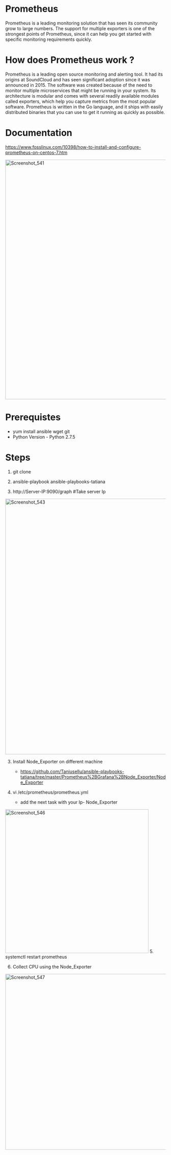 Prometheus
===========

Prometheus is a leading monitoring solution that has seen its community grow to large numbers. The support for multiple exporters is one of the strongest points of Prometheus, since it can help you get started with specific monitoring requirements quickly.

How does Prometheus  work ?
==========================
Prometheus is a leading open source monitoring and alerting tool. It had its origins at SoundCloud and has seen significant adoption since it was announced in 2015. The software was created because of the need to monitor multiple microservices that might be running in your system. Its architecture is modular and comes with several readily available modules called exporters, which help you capture metrics from the most popular software. Prometheus is written in the Go language, and it ships with easily distributed binaries that you can use to get it running as quickly as possible.

Documentation
==============
https://www.fosslinux.com/10398/how-to-install-and-configure-prometheus-on-centos-7.htm

<img width="750" alt="Screenshot_541" src="https://user-images.githubusercontent.com/13994900/80279349-bc59ca80-86c2-11ea-9df8-7f4dd1084ef2.png">

Prerequistes
==============

* yum install ansible wget git 
* Python Version - Python 2.7.5 

Steps
======
1. git clone 
1. ansible-playbook ansible-playbooks-tatiana

2. http://Server-IP:9090/graph     #Take server Ip

<img width="800" alt="Screenshot_543" src="https://user-images.githubusercontent.com/13994900/80281024-e2d13300-86cd-11ea-918e-e7f3d5147e2a.png">

3. Install Node_Exporter on different machine 
    * https://github.com/Taniusellu/ansible-playbooks-tatiana/tree/master/Prometheus%2BGrafana%2BNode_Exporter/Node_Exporter
    
4. vi /etc/prometheus/prometheus.yml
   * add the next task with your Ip- Node_Exporter
  <img width="450" alt="Screenshot_546" src="https://user-images.githubusercontent.com/13994900/80281593-e9fa4000-86d1-11ea-84d6-b39936e28ebe.png">
5.  systemctl restart prometheus

6. Collect CPU using the Node_Exporter 
<img width="550" alt="Screenshot_547" src="https://user-images.githubusercontent.com/13994900/80281646-43fb0580-86d2-11ea-95f7-87fc0650cd8f.png">

